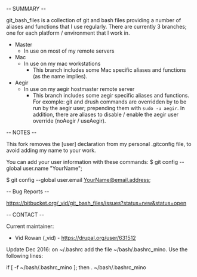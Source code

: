 -- SUMMARY --

git_bash_files is a collection of git and bash files providing a number of aliases and functions that I use regularly.
There are currently 3 branches; one for each platform / environment that I work in.

* Master
    * In use on most of my remote servers
* Mac
    * In use on my mac workstations
        * This branch includes some Mac specific aliases and functions (as the name implies).
* Aegir
    * In use on my aegir hostmaster remote server
        * This branch includes some aegir specific aliases and functions. For exomple: git and drush commands are overridden by to be run by the aegir user; prepending them with <code>sudo -u aegir</code>. In addition, there are aliases to disable / enable the aegir user override (noAegir / useAegir).

-- NOTES --

This fork removes the [user] declaration from my personal .gitconfig file, to avoid adding my name to your work.

You can add your user information with these commands:
$ git config --global user.name "YourName";

$ git config --global user.email YourName@email.address;

-- Bug Reports --

https://bitbucket.org/_vid/git_bash_files/issues?status=new&status=open

-- CONTACT --

Current maintainer:
* Vid Rowan (_vid) - https://drupal.org/user/631512

Update Dec 2016:
on ~/.bashrc add the file ~/bash/.bashrc_mino.
Use the following lines:

if [ -f ~/bash/.bashrc_mino ]; then
   . ~/bash/.bashrc_mino
